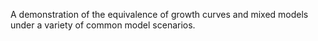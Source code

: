 

A demonstration of the equivalence of growth curves and mixed models under a variety of common model scenarios.

